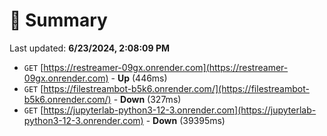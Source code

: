 # 📖 Summary
Last updated: **6/23/2024, 2:08:09 PM**

- `GET` [https://restreamer-09gx.onrender.com](https://restreamer-09gx.onrender.com) - **Up** (446ms)
- `GET` [https://filestreambot-b5k6.onrender.com/](https://filestreambot-b5k6.onrender.com/) - **Down** (327ms)
- `GET` [https://jupyterlab-python3-12-3.onrender.com](https://jupyterlab-python3-12-3.onrender.com) - **Down** (39395ms)

